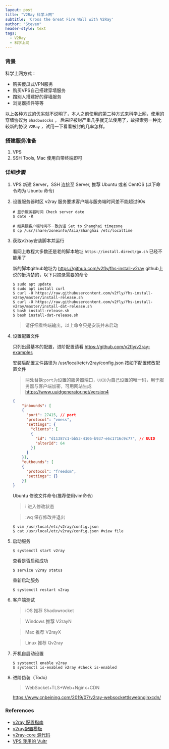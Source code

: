 ```yaml
---
layout: post
title: "V2Ray 科学上网"
subtitle: 'Cross the Great Fire Wall with V2Ray'
author: "Steven"
header-style: text
tags:
  - V2Ray
  - 科学上网
---
```


### 背景

科学上网方式：

- 购买傻瓜式VPN服务
- 购买VPS自己搭建穿墙服务
- 蹭别人搭建好的穿墙服务
- 浏览器插件等等

以上各种方式的优劣就不说明了，本人之前使用的第二种方式来科学上网，使用的穿墙协议为 `Shadowsocks` ， 后来IP被封严重几乎就无法使用了，故探索另一种比较新的协议 `V2Ray` ，试用一下看看被封的几率怎样。

### 搭建服务准备

1. VPS
2. SSH Tools, Mac 使用自带终端即可 

### 详细步骤

1. VPS 新建 Server，SSH 连接至 Server, 推荐 Ubuntu 或者 CentOS (以下命令均为 Ubuntu 命令)
2. 设置服务器时区 v2ray 服务要求客户端与服务端时间差不能超过90s

    ```console
    # 显示服务器时间 Check server date
    $ date -R 

    # 如果跟客户端时间不一致的话 Set to Shanghai timezone
    $ cp /usr/share/zoneinfo/Asia/Shanghai /etc/localtime

    ```  

3. 获取v2ray安装脚本并运行 

    看网上教程大多数还是老的脚本地址 `https://install.direct/go.sh` 已经不能用了
    
    新的脚本github地址为 https://github.com/v2fly/fhs-install-v2ray
    github上说的挺清楚的，以下只摘录需要的命令

    ```console
    $ sudo apt update
    $ sudo apt install curl
    $ curl -O https://raw.githubusercontent.com/v2fly/fhs-install-v2ray/master/install-release.sh
    $ curl -O https://raw.githubusercontent.com/v2fly/fhs-install-v2ray/master/install-dat-release.sh
    $ bash install-release.sh
    $ bash install-dat-release.sh
    ```

    >请仔细看终端输出，以上命令只是安装并未启动

4. 设置配置文件

    只列出最基本的配置，进阶配置请看 https://github.com/v2fly/v2ray-examples

    安装后配置文件路径为 /usr/local/etc/v2ray/config.json
    按如下配置修改配置文件
    >两处替换:`port`为设置的服务器端口，`UUID`为自己设置的唯一码，用于服务器与客户端加密，可用网站生成 https://www.uuidgenerator.net/version4

    ```json
    {
        "inbounds": [
        {
          "port": 27415, // port
          "protocol": "vmess",
          "settings": {
            "clients": [
            {
              "id": "d11387c1-bb53-4106-b937-e6c1716c9c77", // UUID 
              "alterId": 64
            }]
          }
        }],
        "outbounds": [
        {
          "protocol": "freedom",
          "settings": {}
        }]
    }
    ```

    Ubuntu 修改文件命令(推荐使用vim命令)
    >i 进入修改状态 

    >:wq 保存修改并退出

    ```console
    $ vim /usr/local/etc/v2ray/config.json
    $ cat /usr/local/etc/v2ray/config.json #view file 
    ```

5. 启动服务

    ```console
    $ systemctl start v2ray
    ```

    查看是否启动成功

    ```console
    $ service v2ray status
    ```

    重新启动服务

    ```console
    $ systemctl restart v2ray
    ```

6. 客户端测试

    >iOS  推荐 Shadowrocket 

    >Windows 推荐 V2rayN  

    >Mac 推荐 V2rayX  

    >Linux 推荐 Qv2ray

7. 开机自启动设置

    ```console
    $ systemctl enable v2ray
    $ systemctl is-enabled v2ray #check is-enabled
    ```

8. 进阶伪装（Todo）

    >WebSocket+TLS+Web+Nginx+CDN

    https://www.cnbeining.com/2019/07/v2ray-websockettlswebnginxcdn/

### References

- [v2ray 配置指南](https://toutyrater.github.io)
- [v2ray配置模板](https://github.com/KiriKira/vTemplate)
- [v2ray-core 源代码](https://github.com/v2ray/v2ray-core)
- [VPS 我用的 Vultr](https://www.vultr.com/?ref=7239436)
